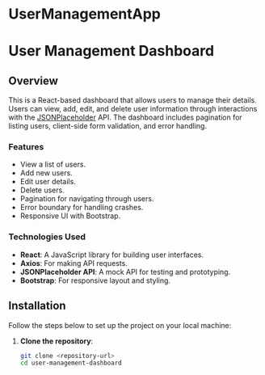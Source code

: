 # UserManagementApp
# User Management Dashboard

## Overview
This is a React-based dashboard that allows users to manage their details. Users can view, add, edit, and delete user information through interactions with the [JSONPlaceholder](https://jsonplaceholder.typicode.com/) API. The dashboard includes pagination for listing users, client-side form validation, and error handling.

### Features
- View a list of users.
- Add new users.
- Edit user details.
- Delete users.
- Pagination for navigating through users.
- Error boundary for handling crashes.
- Responsive UI with Bootstrap.

### Technologies Used
- **React**: A JavaScript library for building user interfaces.
- **Axios**: For making API requests.
- **JSONPlaceholder API**: A mock API for testing and prototyping.
- **Bootstrap**: For responsive layout and styling.

## Installation

Follow the steps below to set up the project on your local machine:

1. **Clone the repository**:
   ```bash
   git clone <repository-url>
   cd user-management-dashboard

